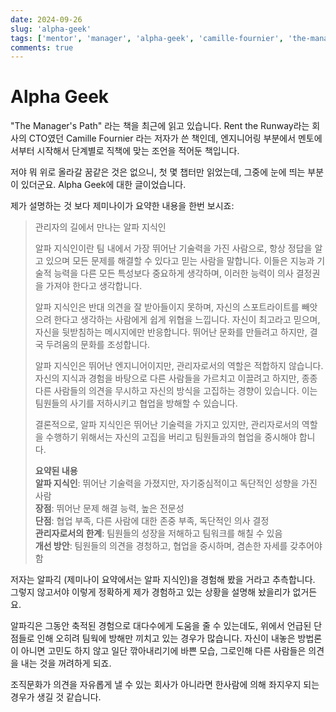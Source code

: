 ```yaml
---
date: 2024-09-26
slug: 'alpha-geek'
tags: ['mentor', 'manager', 'alpha-geek', 'camille-fournier', 'the-managers-path']
comments: true
---
```


# Alpha Geek

"The Manager's Path" 라는 책을 최근에 읽고 있습니다. Rent the Runway라는 회사의
CTO였던 Camille Fournier 라는 저자가 쓴 책인데, 엔지니어링 부분에서 멘토에서부터
시작해서 단계별로 직책에 맞는 조언을 적어둔 책입니다.

<!-- more -->

저야 뭐 위로 올라갈 꿈같은 것은 없으니, 첫 몇 챕터만 읽었는데, 그중에 눈에 띄는
부분이 있더군요. Alpha Geek에 대한 글이었습니다.

제가 설명하는 것 보다 제미나이가 요약한 내용을 한번 보시죠:

> 관리자의 길에서 만나는 알파 지식인
>
> 알파 지식인이란 팀 내에서 가장 뛰어난 기술력을 가진 사람으로, 항상 정답을 알고
> 있으며 모든 문제를 해결할 수 있다고 믿는 사람을 말합니다. 이들은 지능과 기술적
> 능력을 다른 모든 특성보다 중요하게 생각하며, 이러한 능력이 의사 결정권을
> 가져야 한다고 생각합니다.
>
> 알파 지식인은 반대 의견을 잘 받아들이지 못하며, 자신의 스포트라이트를 빼앗으려
> 한다고 생각하는 사람에게 쉽게 위협을 느낍니다. 자신이 최고라고 믿으며, 자신을
> 뒷받침하는 메시지에만 반응합니다. 뛰어난 문화를 만들려고 하지만, 결국 두려움의
> 문화를 조성합니다.
>
> 알파 지식인은 뛰어난 엔지니어이지만, 관리자로서의 역할은 적합하지 않습니다.
> 자신의 지식과 경험을 바탕으로 다른 사람들을 가르치고 이끌려고 하지만, 종종
> 다른 사람들의 의견을 무시하고 자신의 방식을 고집하는 경향이 있습니다. 이는
> 팀원들의 사기를 저하시키고 협업을 방해할 수 있습니다.
>
> 결론적으로, 알파 지식인은 뛰어난 기술력을 가지고 있지만, 관리자로서의 역할을
> 수행하기 위해서는 자신의 고집을 버리고 팀원들과의 협업을 중시해야 합니다.
>
> **요약된 내용**<br>
> **알파 지식인**: 뛰어난 기술력을 가졌지만, 자기중심적이고 독단적인 성향을 가진 사람<br>
> **장점**: 뛰어난 문제 해결 능력, 높은 전문성<br>
> **단점**: 협업 부족, 다른 사람에 대한 존중 부족, 독단적인 의사 결정<br>
> **관리자로서의 한계**: 팀원들의 성장을 저해하고 팀워크를 해칠 수 있음<br>
> **개선 방안**: 팀원들의 의견을 경청하고, 협업을 중시하며, 겸손한 자세를 갖추어야 함

저자는 알파긱 (제미나이 요약에서는 알파 지식인)을 경험해 봤을 거라고 추측합니다.
그렇지 않고서야 이렇게 정확하게 제가 경험하고 있는 상황을 설명해 놨을리가
없거든요.

알파긱은 그동안 축적된 경험으로 대다수에게 도움을 줄 수 있는데도, 위에서 언급된
단점들로 인해 오히려 팀웍에 방해만 끼치고 있는 경우가 많습니다. 자신이 내놓은
방법론이 아니면 고민도 하지 않고 일단 깎아내리기에 바쁜 모습, 그로인해 다른
사람들은 의견을 내는 것을 꺼려하게 되죠.

조직문화가 의견을 자유롭게 낼 수 있는 회사가 아니라면 한사람에 의해 좌지우지
되는 경우가 생길 것 같습니다.
